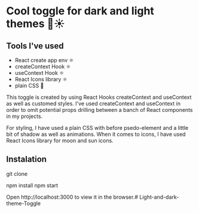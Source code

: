 # Cool toggle for dark and light themes 🌙☀️

## Tools I've used

- React create app env ⚛️
- createContext Hook ⚛️
- useContext Hook ⚛️
- React Icons library ⚛️
- plain CSS 🎨

This toggle is created by using React Hooks createContext and useContext
as well as customed styles. I've used createContext and useContext in
order to omit potential props drilling between a banch of React
components in my projects.

For styling, I have used a plain CSS with before psedo-element and a
little bit of shadow as well as animations. When it comes to icons, I
have used React Icons library for moon and sun icons.

## Instalation

git clone 

npm install
npm  start

Open http://localhost:3000 to view it in the browser.#   L i g h t - a n d - d a r k - t h e m e - T o g g l e  
 